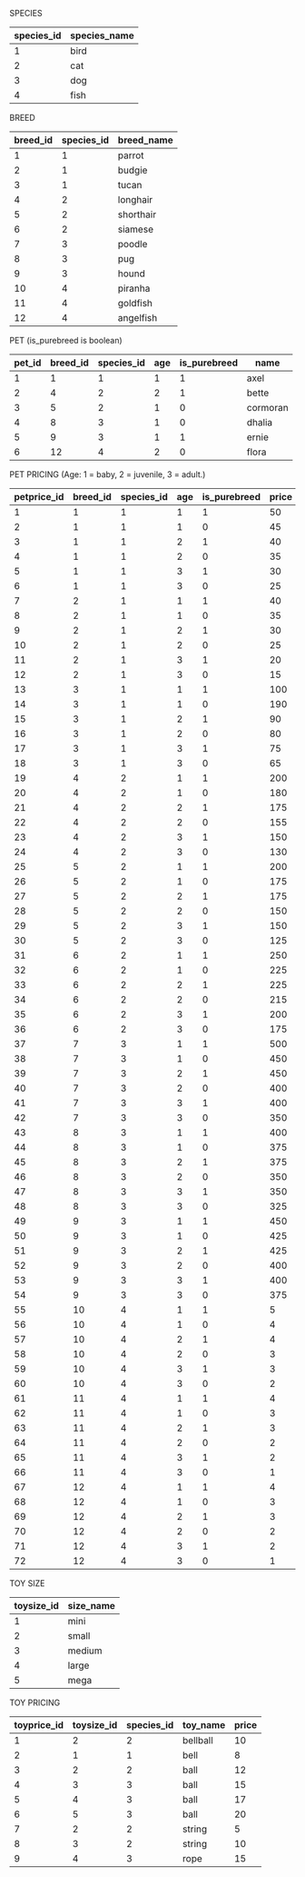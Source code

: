 SPECIES

| species_id | species_name |
| ---------- | ------------ |
| 1          | bird         |
| 2          | cat          |
| 3          | dog          |
| 4          | fish         |

BREED

| breed_id | species_id | breed_name |
| -------- | ---------- | ---------- |
| 1        | 1          | parrot     |
| 2        | 1          | budgie     |
| 3        | 1          | tucan      |
| 4        | 2          | longhair   |
| 5        | 2          | shorthair  |
| 6        | 2          | siamese    |
| 7        | 3          | poodle     |
| 8        | 3          | pug        |
| 9        | 3          | hound      |
| 10       | 4          | piranha    |
| 11       | 4          | goldfish   |
| 12       | 4          | angelfish  |

PET (is_purebreed is boolean)

| pet_id | breed_id | species_id | age | is_purebreed | name     |
| ------ | -------- | ---------- | --- | ------------ | -------- |
| 1      | 1        | 1          | 1   | 1            | axel     |
| 2      | 4        | 2          | 2   | 1            | bette    |
| 3      | 5        | 2          | 1   | 0            | cormoran |
| 4      | 8        | 3          | 1   | 0            | dhalia   |
| 5      | 9        | 3          | 1   | 1            | ernie    |
| 6      | 12       | 4          | 2   | 0            | flora    |

PET PRICING (Age: 1 = baby, 2 = juvenile, 3 = adult.)

| petprice_id | breed_id | species_id | age | is_purebreed | price |
| ----------- | -------- | ---------- | --- | ------------ | ----- |
| 1           | 1        | 1          | 1   | 1            | 50    |
| 2           | 1        | 1          | 1   | 0            | 45    |
| 3           | 1        | 1          | 2   | 1            | 40    |
| 4           | 1        | 1          | 2   | 0            | 35    |
| 5           | 1        | 1          | 3   | 1            | 30    |
| 6           | 1        | 1          | 3   | 0            | 25    |
| 7           | 2        | 1          | 1   | 1            | 40    |
| 8           | 2        | 1          | 1   | 0            | 35    |
| 9           | 2        | 1          | 2   | 1            | 30    |
| 10          | 2        | 1          | 2   | 0            | 25    |
| 11          | 2        | 1          | 3   | 1            | 20    |
| 12          | 2        | 1          | 3   | 0            | 15    |
| 13          | 3        | 1          | 1   | 1            | 100   |
| 14          | 3        | 1          | 1   | 0            | 190   |
| 15          | 3        | 1          | 2   | 1            | 90    |
| 16          | 3        | 1          | 2   | 0            | 80    |
| 17          | 3        | 1          | 3   | 1            | 75    |
| 18          | 3        | 1          | 3   | 0            | 65    |
| 19          | 4        | 2          | 1   | 1            | 200   |
| 20          | 4        | 2          | 1   | 0            | 180   |
| 21          | 4        | 2          | 2   | 1            | 175   |
| 22          | 4        | 2          | 2   | 0            | 155   |
| 23          | 4        | 2          | 3   | 1            | 150   |
| 24          | 4        | 2          | 3   | 0            | 130   |
| 25          | 5        | 2          | 1   | 1            | 200   |
| 26          | 5        | 2          | 1   | 0            | 175   |
| 27          | 5        | 2          | 2   | 1            | 175   |
| 28          | 5        | 2          | 2   | 0            | 150   |
| 29          | 5        | 2          | 3   | 1            | 150   |
| 30          | 5        | 2          | 3   | 0            | 125   |
| 31          | 6        | 2          | 1   | 1            | 250   |
| 32          | 6        | 2          | 1   | 0            | 225   |
| 33          | 6        | 2          | 2   | 1            | 225   |
| 34          | 6        | 2          | 2   | 0            | 215   |
| 35          | 6        | 2          | 3   | 1            | 200   |
| 36          | 6        | 2          | 3   | 0            | 175   |
| 37          | 7        | 3          | 1   | 1            | 500   |
| 38          | 7        | 3          | 1   | 0            | 450   |
| 39          | 7        | 3          | 2   | 1            | 450   |
| 40          | 7        | 3          | 2   | 0            | 400   |
| 41          | 7        | 3          | 3   | 1            | 400   |
| 42          | 7        | 3          | 3   | 0            | 350   |
| 43          | 8        | 3          | 1   | 1            | 400   |
| 44          | 8        | 3          | 1   | 0            | 375   |
| 45          | 8        | 3          | 2   | 1            | 375   |
| 46          | 8        | 3          | 2   | 0            | 350   |
| 47          | 8        | 3          | 3   | 1            | 350   |
| 48          | 8        | 3          | 3   | 0            | 325   |
| 49          | 9        | 3          | 1   | 1            | 450   |
| 50          | 9        | 3          | 1   | 0            | 425   |
| 51          | 9        | 3          | 2   | 1            | 425   |
| 52          | 9        | 3          | 2   | 0            | 400   |
| 53          | 9        | 3          | 3   | 1            | 400   |
| 54          | 9        | 3          | 3   | 0            | 375   |
| 55          | 10       | 4          | 1   | 1            | 5     |
| 56          | 10       | 4          | 1   | 0            | 4     |
| 57          | 10       | 4          | 2   | 1            | 4     |
| 58          | 10       | 4          | 2   | 0            | 3     |
| 59          | 10       | 4          | 3   | 1            | 3     |
| 60          | 10       | 4          | 3   | 0            | 2     |
| 61          | 11       | 4          | 1   | 1            | 4     |
| 62          | 11       | 4          | 1   | 0            | 3     |
| 63          | 11       | 4          | 2   | 1            | 3     |
| 64          | 11       | 4          | 2   | 0            | 2     |
| 65          | 11       | 4          | 3   | 1            | 2     |
| 66          | 11       | 4          | 3   | 0            | 1     |
| 67          | 12       | 4          | 1   | 1            | 4     |
| 68          | 12       | 4          | 1   | 0            | 3     |
| 69          | 12       | 4          | 2   | 1            | 3     |
| 70          | 12       | 4          | 2   | 0            | 2     |
| 71          | 12       | 4          | 3   | 1            | 2     |
| 72          | 12       | 4          | 3   | 0            | 1     |

TOY SIZE

| toysize_id | size_name |
| ---------- | --------- |
| 1          | mini      |
| 2          | small     |
| 3          | medium    |
| 4          | large     |
| 5          | mega      |

TOY PRICING

| toyprice_id | toysize_id | species_id | toy_name | price |
| ----------- | ---------- | ---------- | -------- | ----- |
| 1           | 2          | 2          | bellball | 10    |
| 2           | 1          | 1          | bell     | 8     |
| 3           | 2          | 2          | ball     | 12    |
| 4           | 3          | 3          | ball     | 15    |
| 5           | 4          | 3          | ball     | 17    |
| 6           | 5          | 3          | ball     | 20    |
| 7           | 2          | 2          | string   | 5     |
| 8           | 3          | 2          | string   | 10    |
| 9           | 4          | 3          | rope     | 15    |
